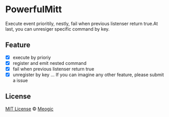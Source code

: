 # PowerfulMitt
Execute event prioritily, nestly, fail when previous listenser return true.At last, you can unresiger specific command by key.

## Feature
- [x] execute by prioriy
- [x] register and emit nested command
- [x] fail when previous listenser return true
- [x] unregister by key
...
If you can imagine any other feature, please submit a issue

## License

[MIT License](https://opensource.org/licenses/MIT) © [Meogic](https://meogic.com/)
